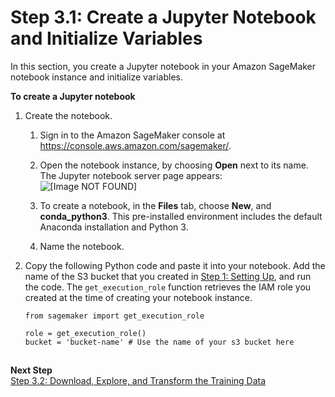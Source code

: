 # Step 3\.1: Create a Jupyter Notebook and Initialize Variables<a name="ex1-prepare"></a>

In this section, you create a Jupyter notebook in your Amazon SageMaker notebook instance and initialize variables\.

**To create a Jupyter notebook**

1. Create the notebook\.

   1. Sign in to the Amazon SageMaker console at [https://console\.aws\.amazon\.com/sagemaker/](https://console.aws.amazon.com/sagemaker/)\. 

   1. Open the notebook instance, by choosing **Open** next to its name\. The Jupyter notebook server page appears:  
![\[Image NOT FOUND\]](http://docs.aws.amazon.com/sagemaker/latest/dg/images/sagemaker-jupyter-home-page-ex.png)

   1. To create a notebook, in the **Files** tab, choose **New**, and **conda\_python3**\. This pre\-installed environment includes the default Anaconda installation and Python 3\.

   1. Name the notebook\.

1. Copy the following Python code and paste it into your notebook\. Add the name of the S3 bucket that you created in [Step 1: Setting Up](gs-set-up.md), and run the code\. The `get_execution_role` function retrieves the IAM role you created at the time of creating your notebook instance\.

   ```
   from sagemaker import get_execution_role
   
   role = get_execution_role()
   bucket = 'bucket-name' # Use the name of your s3 bucket here
   ```

## <a name="ex1-prepare-2"></a>

**Next Step**  
[Step 3\.2: Download, Explore, and Transform the Training Data](ex1-preprocess-data.md)